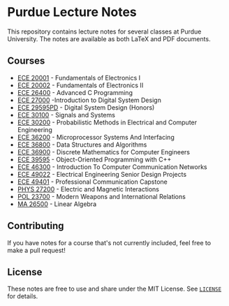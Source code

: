 # Purdue Lecture Notes

This repository contains lecture notes for several classes at Purdue University. The notes are available as both LaTeX and PDF documents.

## Courses

- [ECE 20001](ECE20001/ECE20001.pdf) - Fundamentals of Electronics I
- [ECE 20002](ECE20002/ECE20002.pdf) - Fundamentals of Electronics II
- [ECE 26400](ECE26400/ECE26400.pdf) - Advanced C Programming
- [ECE 27000](ECE27000/ECE27000.pdf) -Introduction to Digital System Design
- [ECE 29595PD](ECE29595PD/ECE29595PDnotes.pdf) - Digital System Design (Honors)
- [ECE 30100](ECE30100/ECE30100.pdf) - Signals and Systems
- [ECE 30200](ECE30200/ECE30200.pdf) - Probabilistic Methods in Electrical and Computer Engineering
- [ECE 36200](ECE36200/ECE36200.pdf) - Microprocessor Systems And Interfacing
- [ECE 36800](ECE36800/ECE36800.pdf) - Data Structures and Algorithms
- [ECE 36900](ECE36900/ECE36900.pdf) - Discrete Mathematics for Computer Engineers
- [ECE 39595](ECE39595/ECE39595.pdf) - Object-Oriented Programming with C++
- [ECE 46300](ECE46300/ECE46300.pdf) - Introduction To Computer Communication Networks
- [ECE 49022](ECE49022/ECE49022.pdf) - Electrical Engineering Senior Design Projects
- [ECE 49401](ECE49401/ECE49401.pdf) - Professional Communication Capstone
- [PHYS 27200](PHYS27200/PHYS27200.pdf) - Electric and Magnetic Interactions
- [POL 23700](POL23700/POL23700.pdf) - Modern Weapons and International Relations
- [MA 26500](MA26500/MA26500notes.pdf) - Linear Algebra

## Contributing

If you have notes for a course that's not currently included, feel free to make a pull request!

## License

These notes are free to use and share under the MIT License. See [`LICENSE`](LICENSE) for details.
